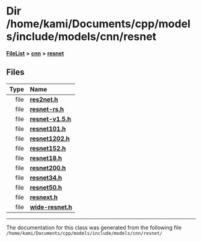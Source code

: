 

# Dir /home/kami/Documents/cpp/models/include/models/cnn/resnet



[**FileList**](files.md) **>** [**cnn**](dir_40be95ab8912b8deac694fbe2f8f2654.md) **>** [**resnet**](dir_43ab8c30072399f09a02fdd1f785b21c.md)












## Files

| Type | Name |
| ---: | :--- |
| file | [**res2net.h**](res2net_8h.md) <br> |
| file | [**resnet-rs.h**](resnet-rs_8h.md) <br> |
| file | [**resnet-v1.5.h**](resnet-v1_85_8h.md) <br> |
| file | [**resnet101.h**](resnet101_8h.md) <br> |
| file | [**resnet1202.h**](resnet1202_8h.md) <br> |
| file | [**resnet152.h**](resnet152_8h.md) <br> |
| file | [**resnet18.h**](resnet18_8h.md) <br> |
| file | [**resnet200.h**](resnet200_8h.md) <br> |
| file | [**resnet34.h**](resnet34_8h.md) <br> |
| file | [**resnet50.h**](resnet50_8h.md) <br> |
| file | [**resnext.h**](resnext_8h.md) <br> |
| file | [**wide-resnet.h**](wide-resnet_8h.md) <br> |



























































------------------------------
The documentation for this class was generated from the following file `/home/kami/Documents/cpp/models/include/models/cnn/resnet/`

